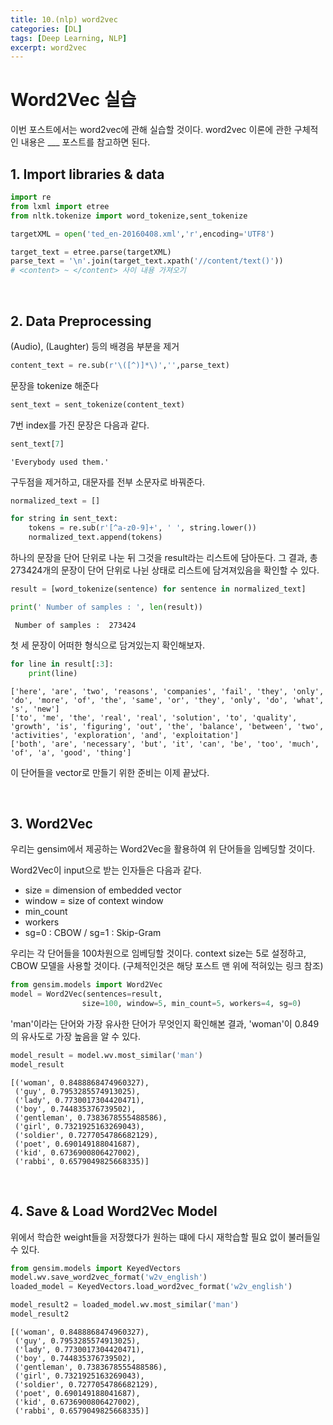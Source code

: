 ```yaml
---
title: 10.(nlp) word2vec
categories: [DL]
tags: [Deep Learning, NLP]
excerpt: word2vec
---
```


# Word2Vec 실습

이번 포스트에서는 word2vec에 관해 실습할 것이다. word2vec 이론에 관한 구체적인 내용은 ___ 포스트를 참고하면 된다.



## 1. Import libraries & data


```python
import re
from lxml import etree
from nltk.tokenize import word_tokenize,sent_tokenize
```


```python
targetXML = open('ted_en-20160408.xml','r',encoding='UTF8')

target_text = etree.parse(targetXML)
parse_text = '\n'.join(target_text.xpath('//content/text()'))
# <content> ~ </content> 사이 내용 가져오기
```

<br>

## 2. Data Preprocessing

(Audio), (Laughter) 등의 배경음 부분을 제거


```python
content_text = re.sub(r'\([^)]*\)','',parse_text)
```



문장을 tokenize 해준다


```python
sent_text = sent_tokenize(content_text)
```



7번 index를 가진 문장은 다음과 같다.


```python
sent_text[7]
```


    'Everybody used them.'



구두점을 제거하고, 대문자를 전부 소문자로 바꿔준다.


```python
normalized_text = []

for string in sent_text:
    tokens = re.sub(r'[^a-z0-9]+', ' ', string.lower())
    normalized_text.append(tokens)
```



하나의 문장을 단어 단위로 나눈 뒤 그것을 result라는 리스트에 담아둔다. 그 결과, 총 273424개의 문장이 단어 단위로 나뉜 상태로 리스트에 담겨져있음을 확인할 수 있다.


```python
result = [word_tokenize(sentence) for sentence in normalized_text]
```


```python
print(' Number of samples : ', len(result))
```

     Number of samples :  273424



첫 세 문장이 어떠한 형식으로 담겨있는지 확인해보자.

```python
for line in result[:3]:
    print(line)
```

    ['here', 'are', 'two', 'reasons', 'companies', 'fail', 'they', 'only', 'do', 'more', 'of', 'the', 'same', 'or', 'they', 'only', 'do', 'what', 's', 'new']
    ['to', 'me', 'the', 'real', 'real', 'solution', 'to', 'quality', 'growth', 'is', 'figuring', 'out', 'the', 'balance', 'between', 'two', 'activities', 'exploration', 'and', 'exploitation']
    ['both', 'are', 'necessary', 'but', 'it', 'can', 'be', 'too', 'much', 'of', 'a', 'good', 'thing']

이 단어들을 vector로 만들기 위한 준비는 이제 끝났다.

<br>

## 3. Word2Vec

우리는 gensim에서 제공하는 Word2Vec을 활용하여 위 단어들을 임베딩할 것이다.

Word2Vec이 input으로 받는 인자들은 다음과 같다.

- size = dimension of embedded vector
- window = size of context window
- min_count
- workers
- sg=0 : CBOW /  sg=1 : Skip-Gram



우리는 각 단어들을 100차원으로 임베딩할 것이다. context size는 5로 설정하고, CBOW 모델을 사용할 것이다. (구체적인것은 해당 포스트 맨 위에 적혀있는 링크 참조)


```python
from gensim.models import Word2Vec
model = Word2Vec(sentences=result,
                size=100, window=5, min_count=5, workers=4, sg=0)
```



'man'이라는 단어와 가장 유사한 단어가 무엇인지 확인해본 결과, 'woman'이 0.849의 유사도로 가장 높음을 알 수 있다.

```python
model_result = model.wv.most_similar('man')
model_result
```

    [('woman', 0.8488868474960327),
     ('guy', 0.7953285574913025),
     ('lady', 0.7730017304420471),
     ('boy', 0.744835376739502),
     ('gentleman', 0.7383678555488586),
     ('girl', 0.7321925163269043),
     ('soldier', 0.7277054786682129),
     ('poet', 0.690149188041687),
     ('kid', 0.6736900806427002),
     ('rabbi', 0.6579049825668335)]

<br>

## 4. Save & Load Word2Vec Model

위에서 학습한 weight들을 저장했다가 원하는 떄에 다시 재학습할 필요 없이 불러들일 수 있다.


```python
from gensim.models import KeyedVectors
model.wv.save_word2vec_format('w2v_english')
loaded_model = KeyedVectors.load_word2vec_format('w2v_english')
```


```python
model_result2 = loaded_model.wv.most_similar('man')
model_result2
```

    [('woman', 0.8488868474960327),
     ('guy', 0.7953285574913025),
     ('lady', 0.7730017304420471),
     ('boy', 0.744835376739502),
     ('gentleman', 0.7383678555488586),
     ('girl', 0.7321925163269043),
     ('soldier', 0.7277054786682129),
     ('poet', 0.690149188041687),
     ('kid', 0.6736900806427002),
     ('rabbi', 0.6579049825668335)]




```python

```
